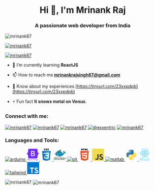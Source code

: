 <h1 align="center">Hi 👋, I'm Mrinank Raj</h1>
<h3 align="center">A passionate web developer from India</h3>

<p align="left"> <img src="https://komarev.com/ghpvc/?username=mrinank67&label=Profile%20views&color=0e75b6&style=flat" alt="mrinank67" /> </p>

<p align="left"> <a href="https://github.com/ryo-ma/github-profile-trophy"><img src="https://github-profile-trophy.vercel.app/?username=mrinank67" alt="mrinank67" /></a> </p>

<p align="left"> <a href="https://twitter.com/mrinank67" target="blank"><img src="https://img.shields.io/twitter/follow/mrinank67?logo=twitter&style=for-the-badge" alt="mrinank67" /></a> </p>

- 🌱 I’m currently learning **ReactJS**

- 📫 How to reach me **mrinankrajsingh67@gmail.com**

- 📄 Know about my experiences [https://tinyurl.com/23xxpdpb](https://tinyurl.com/23xxpdpb)

- ⚡ Fun fact **It snows metal on Venus.**

<h3 align="left">Connect with me:</h3>
<p align="left">
<a href="https://twitter.com/mrinank67" target="blank"><img align="center" src="https://raw.githubusercontent.com/rahuldkjain/github-profile-readme-generator/master/src/images/icons/Social/twitter.svg" alt="mrinank67" height="30" width="40" /></a>
<a href="https://linkedin.com/in/mrinank67" target="blank"><img align="center" src="https://raw.githubusercontent.com/rahuldkjain/github-profile-readme-generator/master/src/images/icons/Social/linked-in-alt.svg" alt="mrinank67" height="30" width="40" /></a>
<a href="https://instagram.com/mrinank67" target="blank"><img align="center" src="https://raw.githubusercontent.com/rahuldkjain/github-profile-readme-generator/master/src/images/icons/Social/instagram.svg" alt="mrinank67" height="30" width="40" /></a>
<a href="https://www.youtube.com/c/@exxentric" target="blank"><img align="center" src="https://raw.githubusercontent.com/rahuldkjain/github-profile-readme-generator/master/src/images/icons/Social/youtube.svg" alt="@exxentric" height="30" width="40" /></a>
<a href="https://www.leetcode.com/mrinank67" target="blank"><img align="center" src="https://raw.githubusercontent.com/rahuldkjain/github-profile-readme-generator/master/src/images/icons/Social/leet-code.svg" alt="mrinank67" height="30" width="40" /></a>
</p>

<h3 align="left">Languages and Tools:</h3>
<p align="left"> <a href="https://www.arduino.cc/" target="_blank" rel="noreferrer"> <img src="https://cdn.worldvectorlogo.com/logos/arduino-1.svg" alt="arduino" width="40" height="40"/> </a> <a href="https://getbootstrap.com" target="_blank" rel="noreferrer"> <img src="https://raw.githubusercontent.com/devicons/devicon/master/icons/bootstrap/bootstrap-plain-wordmark.svg" alt="bootstrap" width="40" height="40"/> </a> <a href="https://www.w3schools.com/css/" target="_blank" rel="noreferrer"> <img src="https://raw.githubusercontent.com/devicons/devicon/master/icons/css3/css3-original-wordmark.svg" alt="css3" width="40" height="40"/> </a> <a href="https://www.docker.com/" target="_blank" rel="noreferrer"> <img src="https://raw.githubusercontent.com/devicons/devicon/master/icons/docker/docker-original-wordmark.svg" alt="docker" width="40" height="40"/> </a> <a href="https://git-scm.com/" target="_blank" rel="noreferrer"> <img src="https://www.vectorlogo.zone/logos/git-scm/git-scm-icon.svg" alt="git" width="40" height="40"/> </a> <a href="https://www.w3.org/html/" target="_blank" rel="noreferrer"> <img src="https://raw.githubusercontent.com/devicons/devicon/master/icons/html5/html5-original-wordmark.svg" alt="html5" width="40" height="40"/> </a> <a href="https://developer.mozilla.org/en-US/docs/Web/JavaScript" target="_blank" rel="noreferrer"> <img src="https://raw.githubusercontent.com/devicons/devicon/master/icons/javascript/javascript-original.svg" alt="javascript" width="40" height="40"/> </a> <a href="https://www.mathworks.com/" target="_blank" rel="noreferrer"> <img src="https://upload.wikimedia.org/wikipedia/commons/2/21/Matlab_Logo.png" alt="matlab" width="40" height="40"/> </a> <a href="https://www.python.org" target="_blank" rel="noreferrer"> <img src="https://raw.githubusercontent.com/devicons/devicon/master/icons/python/python-original.svg" alt="python" width="40" height="40"/> </a> <a href="https://reactjs.org/" target="_blank" rel="noreferrer"> <img src="https://raw.githubusercontent.com/devicons/devicon/master/icons/react/react-original-wordmark.svg" alt="react" width="40" height="40"/> </a> <a href="https://tailwindcss.com/" target="_blank" rel="noreferrer"> <img src="https://www.vectorlogo.zone/logos/tailwindcss/tailwindcss-icon.svg" alt="tailwind" width="40" height="40"/> </a> <a href="https://www.typescriptlang.org/" target="_blank" rel="noreferrer"> <img src="https://raw.githubusercontent.com/devicons/devicon/master/icons/typescript/typescript-original.svg" alt="typescript" width="40" height="40"/> </a> </p>

<p><img align="left" src="https://github-readme-stats.vercel.app/api/top-langs?username=mrinank67&show_icons=true&locale=en&layout=compact" alt="mrinank67" /></p>

<p>&nbsp;<img align="center" src="https://github-readme-stats.vercel.app/api?username=mrinank67&show_icons=true&locale=en" alt="mrinank67" /></p>


